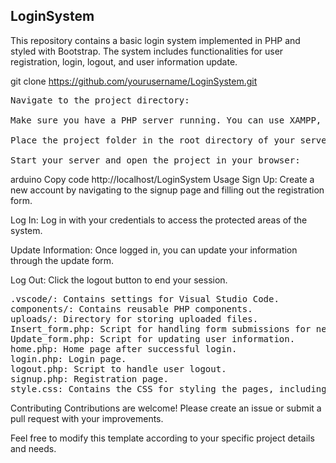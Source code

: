 <h2>LoginSystem</h2>
<p>This repository contains a basic login system implemented in PHP and styled with Bootstrap. The system includes functionalities for user registration, login, logout, and user information update.</p>


git clone https://github.com/yourusername/LoginSystem.git
<pre>
Navigate to the project directory:

Make sure you have a PHP server running. You can use XAMPP, WAMP, or any other PHP server of your choice.

Place the project folder in the root directory of your server (e.g., htdocs for XAMPP).

Start your server and open the project in your browser:
</pre>
arduino
Copy code
http://localhost/LoginSystem
Usage
Sign Up: Create a new account by navigating to the signup page and filling out the registration form.

Log In: Log in with your credentials to access the protected areas of the system.

Update Information: Once logged in, you can update your information through the update form.

Log Out: Click the logout button to end your session.
<pre>
.vscode/: Contains settings for Visual Studio Code.
components/: Contains reusable PHP components.
uploads/: Directory for storing uploaded files.
Insert_form.php: Script for handling form submissions for new data insertion.
Update_form.php: Script for updating user information.
home.php: Home page after successful login.
login.php: Login page.
logout.php: Script to handle user logout.
signup.php: Registration page.
style.css: Contains the CSS for styling the pages, including Bootstrap overrides if any.
</pre>
Contributing
Contributions are welcome! Please create an issue or submit a pull request with your improvements.

Feel free to modify this template according to your specific project details and needs.
